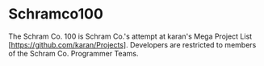 Schramco100
===========

The Schram Co. 100 is Schram Co.'s attempt at karan's Mega Project List [https://github.com/karan/Projects]. Developers are restricted to members of the Schram Co. Programmer Teams.
